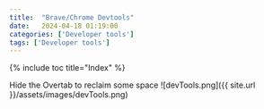 ```yaml
---
title:  "Brave/Chrome Devtools"
date:   2024-04-18 01:19:00
categories: ['Developer tools']
tags: ['Developer tools']
---
```


{% include toc title="Index" %}

Hide the Overtab to reclaim some space
![devTools.png]({{ site.url }}/assets/images/devTools.png)